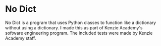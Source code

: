 # No Dict
No Dict is a program that uses Python classes to function like a dictionary 
without using a dictionary. I made this as part of Kenzie Academy's software engineering program.
The included tests were made by Kenzie Academy staff. 
